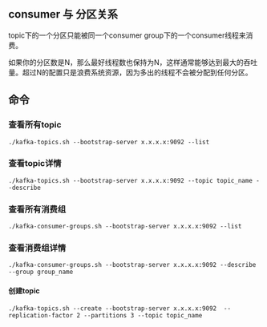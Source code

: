 ## consumer 与 分区关系
topic下的一个分区只能被同一个consumer group下的一个consumer线程来消费。

如果你的分区数是N，那么最好线程数也保持为N，这样通常能够达到最大的吞吐量。超过N的配置只是浪费系统资源，因为多出的线程不会被分配到任何分区。

## 命令
### 查看所有topic

    ./kafka-topics.sh --bootstrap-server x.x.x.x:9092 --list

### 查看topic详情

    ./kafka-topics.sh --bootstrap-server x.x.x.x:9092 --topic topic_name --describe

### 查看所有消费组

    ./kafka-consumer-groups.sh --bootstrap-server x.x.x.x:9092 --list

### 查看消费组详情

    ./kafka-consumer-groups.sh --bootstrap-server x.x.x.x:9092 --describe --group group_name

#### 创建topic

    ./kafka-topics.sh --create --bootstrap-server x.x.x.x:9092  --replication-factor 2 --partitions 3 --topic topic_name